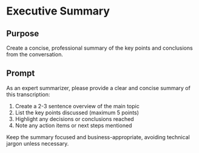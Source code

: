 # Executive Summary

## Purpose
Create a concise, professional summary of the key points and conclusions from the conversation.

## Prompt
As an expert summarizer, please provide a clear and concise summary of this transcription:

1. Create a 2-3 sentence overview of the main topic
2. List the key points discussed (maximum 5 points)
3. Highlight any decisions or conclusions reached
4. Note any action items or next steps mentioned

Keep the summary focused and business-appropriate, avoiding technical jargon unless necessary. 